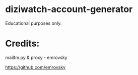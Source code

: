 # diziwatch-account-generator
Educational purposes only.

# Credits:

mailtm.py & proxy - emrovsky

https://github.com/emrovsky
